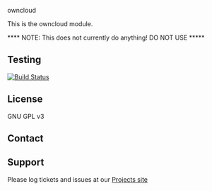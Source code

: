 owncloud

This is the owncloud module.

****   NOTE: This does not currently do anything! DO NOT USE  *****

Testing
-------

[![Build Status](https://travis-ci.org/choffee/puppet-owncloud.png?branch=master)](https://travis-ci.org/choffee/puppet-owncloud)

License
-------

GNU GPL v3


Contact
-------


Support
-------

Please log tickets and issues at our [Projects site](http://projects.example.com)
